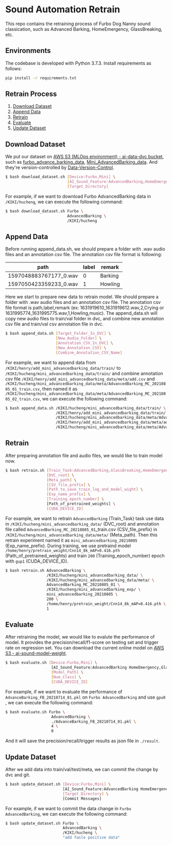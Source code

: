 # Sound Automation Retrain

This repo contains the retraining process of Furbo Dog Nanny sound classication, such as Advanced Barking, HomeEmergency, GlassBreaking, etc.

## Environments

The codebase is developed with Python 3.7.3. Install requirements as follows:

```bash
pip install -r requirements.txt
```

## Retrain Process

1. [Download Dataset](#download-dataset)
2. [Append Data](#append-data)
3. [Retrain](#retrain)
4. [Evaluate](#evaluate)
5. [Update Dataset](#update-dataset)

## Download Dataset

We put our dataset on [AWS S3 (MLOps environment) - ai-data-dvc bucket](https://s3.console.aws.amazon.com/s3/buckets/ai-data-dvc?region=ap-northeast-1&tab=objects), such as [furbo_advance_barking_data](https://s3.console.aws.amazon.com/s3/buckets/ai-data-dvc?region=ap-northeast-1&prefix=furbo_advance_barking_data/&showversions=false), [Mini_AdvancedBarking_data](https://s3.console.aws.amazon.com/s3/buckets/ai-data-dvc?region=ap-northeast-1&prefix=Mini_AdvancedBarking_data/&showversions=false). And they're version-controlled by [Data-Version-Control](https://dvc.org).

```bash
$ bash download_dataset.sh [Device:Furbo,Mini] \
                           [AI_Sound_Feature:AdvancedBarking,HomeEmergency,GlassBreaking,JP_HomeEmergency] \
                           [Target_Directory]
```

For example, if we want to download Furbo AdvancedBarking data in `/KIKI/hucheng`, we can execute the following command:

```bash
$ bash download_dataset.sh Furbo \
                           AdvancedBarking \
                           /KIKI/hucheng
```

## Append Data

Before running append_data.sh, we should prepare a folder with .wav audio files and an annotation csv file. The annotation csv file format is following:

| path                      | label | remark  |
|---------------------------|-------|---------|
| 1597048883767177_0.wav    | 0     | Barking |
| 1597050423359233_0.wav    | 1     | Howling |

Here we start to prepare new data to retrain model. We should prepare a folder with .wav audio files and an annotation csv file. The annotation csv file format is path,label,remark (ex: 1631919610_1631919612.wav,2,Crying or 1631995774_1631995775.wav,1,Howling,music). The append_data.sh will copy new audio files to train/val folder in dvc, and combine new annotation csv file and train/val csv annotation file in dvc. 

```bash
$ bash append_data.sh [Target_Folder_In_DVC] \
                      [New_Audio_Folder] \
                      [Annotation_CSV_In_DVC] \
                      [New_Annotation_CSV] \
                      [Combine_Annotation_CSV_Name]
```

For example, we want to append data from `/KIKI/henry/add_mini_advancedbarking_data/train/` to `/KIKI/hucheng/mini_advancedbarking_data/train/` and combine annotation csv file `/KIKI/henry/add_mini_advancedbarking_data/meta/add.csv` and `/KIKI/hucheng/mini_advancedbarking_data/meta/AdvancedBarking_MC_20210805_01_train.csv`, then named it as `/KIKI/hucheng/mini_advancedbarking_data/meta/AdvancedBarking_MC_20210805_02_train.csv`, we can execute the following command:

```bash
$ bash append_data.sh /KIKI/hucheng/mini_advancedbarking_data/train/ \
                      /KIKI/henry/add_mini_advancedbarking_data/train/ \
                      /KIKI/hucheng/mini_advancedbarking_data/meta/AdvancedBarking_MC_20210805_01_train.csv \
                      /KIKI/henry/add_mini_advancedbarking_data/meta/add.csv \
                      /KIKI/hucheng/mini_advancedbarking_data/meta/AdvancedBarking_MC_20210805_02_train.csv
```

## Retrain

After preparing annotation file and audio files, we would like to train model now. 

```bash
$ bash retrain.sh [Train_Task:AdvancedBarking,GlassBreaking,HomeEmergency,HomeEmergency_JP,Integrate] \
                  [DVC_root] \
                  [Meta_path] \
                  [CSV_file_prefix] \
                  [Path_to_save_train_log_and_model_wight] \
                  [Exp_name_prefix] \
                  [Training_epoch_number] \ 
                  [Path_of_pretrained_weights] \
                  [CUDA_DEVICE_ID]
```

For example, we want to retrain `AdvancedBarking` (Train_Task) task use data in `/KIKI/hucheng/mini_advancedbarking_data/` (DVC_root) and annotation file called `AdvancedBarking_MC_20210805_01`_train.csv (CSV_file_prefix) in `/KIKI/hucheng/mini_advancedbarking_data/meta/` (Meta_path). Then this retrain experiment named it as `mini_advancedbarking_20210805` (Exp_name_prefix). During training, we use pretraind model `/home/henry/pretrain_weight/Cnn14_8k_mAP=0.416.pth` (Path_of_pretrained_weights) and train `200` (Training_epoch_number) epoch with `gup1` (CUDA_DEVICE_ID).

```bash
$ bash retrain.sh AdvancedBarking \
                  /KIKI/hucheng/mini_advancedbarking_data/ \
                  /KIKI/hucheng/mini_advancedbarking_data/meta/ \
                  AdvancedBarking_MC_20210805_01 \
                  /KIKI/hucheng/mini_advancedbarking_exp/ \
                  mini_advancedbarking_20210805 \
                  200 \
                  /home/henry/pretrain_weight/Cnn14_8k_mAP=0.416.pth \
                  1
```

## Evaluate

After retraining the model, we would like to evalute the performance of model. It provides the precision/recall/f1-score on testing set and trigger rate on regression set. You can download the current online model on [AWS S3 - ai-sound-model-weight](https://s3.console.aws.amazon.com/s3/buckets/ai-sound-model-weight?region=us-east-1&prefix=AdvBarking/&showversions=false).

```bash
$ bash evaluate.sh [Device:Furbo,Mini] \
                    [AI_Sound_Feature:AdvancedBarking HomeEmergency,GlassBreaking,JP_HomeEmergency] \
                    [Model_Path] \
                    [Num_Class] \
                    [CUDA_DEVICE_ID]
```

For example, if we want to evaluate the performance of `AdvanceBarking_FB_20210714_01.pkl` on `Furbo AdvancedBarking` and use `gpu0` , we can execute the following command:

```bash
$ bash evaluate.sh Furbo \
                    AdvancedBarking \
                    ./AdvanceBarking_FB_20210714_01.pkl \
                    4 \
                    0
```

And it will save the precision/recall/trigger results as json file in `./result`.

## Update Dataset

After we add data into train/val/test/meta, we can commit the change by dvc and git.

```bash
$ bash update_dataset.sh [Device:Furbo,Mini] \
                         [AI_Sound_Feature:AdvancedBarking HomeEmergency,GlassBreaking,JP_HomeEmergency] \
                         [Target_Directory] \ 
                         [Commit Messages]
```
For example, if we want to commit the data change in `Furbo AdvancedBarking`, we can execute the following command:

```bash
$ bash update_dataset.sh Furbo \
                         AdvancedBarking \
                         /KIKI/hucheng \ 
                         "add fasle positive data"
```
